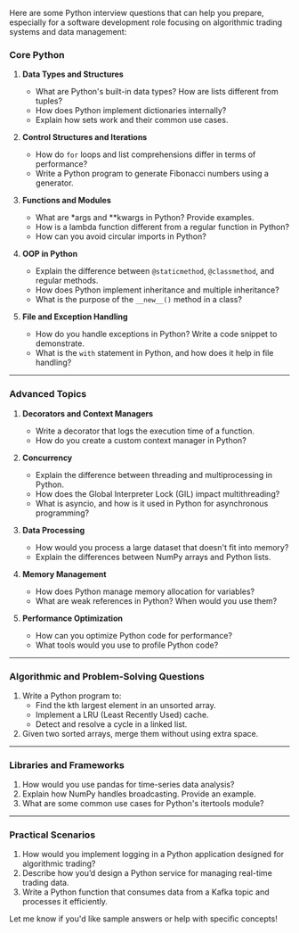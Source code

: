 Here are some Python interview questions that can help you prepare, especially for a software development role focusing on algorithmic trading systems and data management:

### **Core Python**

1. **Data Types and Structures**

   - What are Python's built-in data types? How are lists different from tuples?
   - How does Python implement dictionaries internally?
   - Explain how sets work and their common use cases.

2. **Control Structures and Iterations**

   - How do `for` loops and list comprehensions differ in terms of performance?
   - Write a Python program to generate Fibonacci numbers using a generator.

3. **Functions and Modules**

   - What are \*args and \*\*kwargs in Python? Provide examples.
   - How is a lambda function different from a regular function in Python?
   - How can you avoid circular imports in Python?

4. **OOP in Python**

   - Explain the difference between `@staticmethod`, `@classmethod`, and regular methods.
   - How does Python implement inheritance and multiple inheritance?
   - What is the purpose of the `__new__()` method in a class?

5. **File and Exception Handling**
   - How do you handle exceptions in Python? Write a code snippet to demonstrate.
   - What is the `with` statement in Python, and how does it help in file handling?

---

### **Advanced Topics**

1. **Decorators and Context Managers**

   - Write a decorator that logs the execution time of a function.
   - How do you create a custom context manager in Python?

2. **Concurrency**

   - Explain the difference between threading and multiprocessing in Python.
   - How does the Global Interpreter Lock (GIL) impact multithreading?
   - What is asyncio, and how is it used in Python for asynchronous programming?

3. **Data Processing**

   - How would you process a large dataset that doesn't fit into memory?
   - Explain the differences between NumPy arrays and Python lists.

4. **Memory Management**

   - How does Python manage memory allocation for variables?
   - What are weak references in Python? When would you use them?

5. **Performance Optimization**
   - How can you optimize Python code for performance?
   - What tools would you use to profile Python code?

---

### **Algorithmic and Problem-Solving Questions**

1. Write a Python program to:
   - Find the kth largest element in an unsorted array.
   - Implement a LRU (Least Recently Used) cache.
   - Detect and resolve a cycle in a linked list.
2. Given two sorted arrays, merge them without using extra space.

---

### **Libraries and Frameworks**

1. How would you use pandas for time-series data analysis?
2. Explain how NumPy handles broadcasting. Provide an example.
3. What are some common use cases for Python's itertools module?

---

### **Practical Scenarios**

1. How would you implement logging in a Python application designed for algorithmic trading?
2. Describe how you’d design a Python service for managing real-time trading data.
3. Write a Python function that consumes data from a Kafka topic and processes it efficiently.

Let me know if you'd like sample answers or help with specific concepts!
